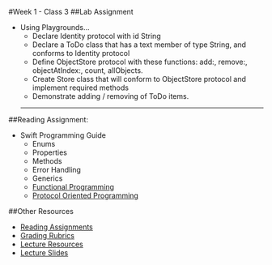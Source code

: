 #Week 1 - Class 3
##Lab Assignment
* Using Playgrounds…
  * Declare Identity protocol with id String
  * Declare a ToDo class that has a text member of type String, and conforms to Identity protocol
  * Define ObjectStore protocol with these functions: add:, remove:, objectAtIndex:, count, allObjects.
  * Create Store class that will conform to ObjectStore protocol and implement required methods
  * Demonstrate adding / removing of ToDo items.
  ----
##Reading Assignment:
* Swift Programming Guide
  * Enums
  * Properties
  * Methods
  * Error Handling
  * Generics
  * [Functional Programming](https://www.raywenderlich.com/82599/swift-functional-programming-tutorial)
  * [Protocol Oriented Programming](https://developer.apple.com/videos/play/wwdc2015/408/)

##Other Resources
* [Reading Assignments](../../Resources/ra-grading-standard/)
* [Grading Rubrics](../../Resources/)
* [Lecture Resources](lecture/)
* [Lecture Slides](https://www.icloud.com/keynote/000c81ghNQmttrE6AJQjFIRzw#Week1_Day3)
